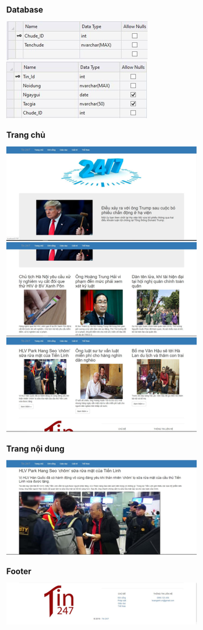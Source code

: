 ## Database
<img src="https://raw.githubusercontent.com/hoanganhpv/WebTM_KiemTra/master/Hinh/chude.JPG"/>
<img src="https://raw.githubusercontent.com/hoanganhpv/WebTM_KiemTra/master/Hinh/tintuc.JPG"/>

## Trang chủ
<img src="https://raw.githubusercontent.com/hoanganhpv/WebTM_KiemTra/master/Hinh/tc1.JPG"/>
<img src="https://raw.githubusercontent.com/hoanganhpv/WebTM_KiemTra/master/Hinh/tc2.JPG"/>
<img src="https://raw.githubusercontent.com/hoanganhpv/WebTM_KiemTra/master/Hinh/tc3.JPG"/>

## Trang nội dung
<img src="https://raw.githubusercontent.com/hoanganhpv/WebTM_KiemTra/master/Hinh/nd1.JPG"/>

## Footer
<img src="https://raw.githubusercontent.com/hoanganhpv/WebTM_KiemTra/master/Hinh/ft.JPG"/>
